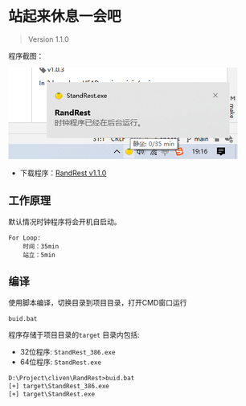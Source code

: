 # 站起来休息一会吧

> Version 1.1.0

程序截图：

![程序截图](doc/img.png)

- 下载程序：[RandRest v1.1.0](https://github.com/Trisia/RandRest/releases/tag/v1.1.0)

## 工作原理

默认情况时钟程序将会开机自启动。

```
For Loop:
    时间：35min
    站立：5min
```

## 编译

使用脚本编译，切换目录到项目目录，打开CMD窗口运行

```cmd
buid.bat
```

程序存储于项目目录的`target` 目录内包括:

- 32位程序: `StandRest_386.exe`
- 64位程序: `StandRest.exe`

```
D:\Project\cliven\RandRest>buid.bat
[+] target\StandRest_386.exe
[+] target\StandRest.exe
```
